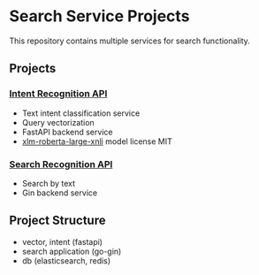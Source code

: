 # Search Service Projects

This repository contains multiple services for search functionality.

## Projects

### [Intent Recognition API](/fastapi/intent-recognition-api/README.md)
- Text intent classification service
- Query vectorization
- FastAPI backend service
- [xlm-roberta-large-xnli](https://huggingface.co/joeddav/xlm-roberta-large-xnli) model license MIT

### [Search Recognition API](/recommendation/README.md)
- Search by text
- Gin backend service

## Project Structure
- vector, intent (fastapi)
- search application (go-gin)
- db (elasticsearch, redis)